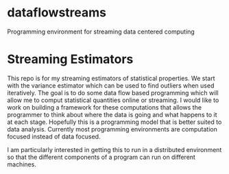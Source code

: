 dataflowstreams
===============

Programming environment for streaming data centered computing
# Streaming Estimators
This repo is for my streaming estimators of statistical properties.
We start with the variance estimator which can be used to find outliers when used iteratively.
The goal is to do some data flow based programming which will allow me to comput statistical quantities online or streaming.
I would like to work on building a framework for these computations that allows the programmer to
think about where the data is going and what happens to it at each stage.
Hopefully this is a programming model that is better suited to data analysis. 
Currently most programming environments are computation focused instead of data focused. 

I am particularly interested in getting this to run in a distributed environment so that 
the different components of a program can run on different machines. 
